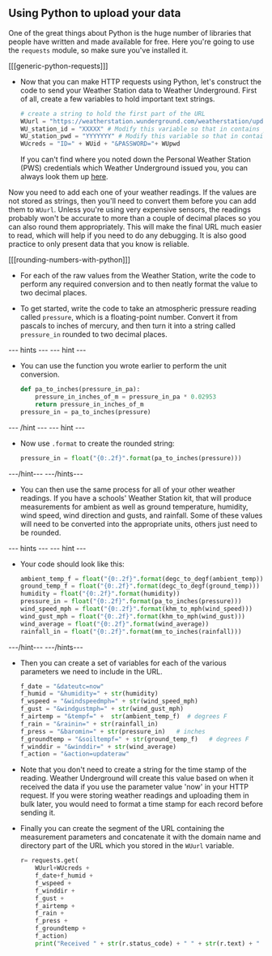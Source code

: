 ## Using Python to upload your data

One of the great things about Python is the huge number of libraries that people have written and made available for free. Here you're going to use the `requests` module, so make sure you've installed it.

[[[generic-python-requests]]]

- Now that you can make HTTP requests using Python, let's construct the code to send your Weather Station data to Weather Underground. First of all, create a few variables to hold important text strings.

    ```python
    # create a string to hold the first part of the URL
    WUurl = "https://weatherstation.wunderground.com/weatherstation/updateweatherstation.php?"
    WU_station_id = "XXXXX" # Modify this variable so that in contains your PWS Id
    WU_station_pwd = "YYYYYYY" # Modify this variable so that in contains your Password
    WUcreds = "ID=" + WUid + "&PASSWORD="+ WUpwd

    ```

    If you can't find where you noted down the Personal Weather Station (PWS) credentials which Weather Underground issued you, you can always look them up [here](https://www.wunderground.com/personal-weather-station/mypws).

Now you need to add each one of your weather readings. If the values are not stored as strings, then you'll need to convert them before you can add them to `WUurl`. Unless you're using very expensive sensors, the readings probably won't be accurate to more than a couple of decimal places so you can also round them appropriately. This will make the final URL much easier to read, which will help if you need to do any debugging. It is also good practice to only present data that you know is reliable.

[[[rounding-numbers-with-python]]]

- For each of the raw values from the Weather Station, write the code to perform any required conversion and to then neatly format the value to two decimal places.

- To get started, write the code to take an atmospheric pressure reading called `pressure`, which is a floating-point number. Convert it from pascals to inches of mercury, and then turn it into a string called `pressure_in` rounded to two decimal places.

--- hints ---
--- hint ---
- You can use the function you wrote earlier to perform the unit conversion.
    ```python
    def pa_to_inches(pressure_in_pa):
        pressure_in_inches_of_m = pressure_in_pa * 0.02953
        return pressure_in_inches_of_m
    pressure_in = pa_to_inches(pressure)
    ```
--- /hint ---
--- hint ---
- Now use `.format` to create the rounded string:
    ```python
    pressure_in = float("{0:.2f}".format(pa_to_inches(pressure)))
    ```
---/hint---
---/hints---

- You can then use the same process for all of your other weather readings. If you have a schools' Weather Station kit, that will produce measurements for ambient as well as ground temperature, humidity, wind speed, wind direction and gusts, and rainfall. Some of these values will need to be converted into the appropriate units, others just need to be rounded.

--- hints ---
--- hint ---
- Your code should look like this:
    ```python
    ambient_temp_f = float("{0:.2f}".format(degc_to_degf(ambient_temp)))
    ground_temp_f = float("{0:.2f}".format(degc_to_degf(ground_temp)))
    humidity = float("{0:.2f}".format(humidity))
    pressure_in = float("{0:.2f}".format(pa_to_inches(pressure)))
    wind_speed_mph = float("{0:.2f}".format(khm_to_mph(wind_speed)))
    wind_gust_mph = float("{0:.2f}".format(khm_to_mph(wind_gust)))
    wind_average = float("{0:.2f}".format(wind_average))
    rainfall_in = float("{0:.2f}".format(mm_to_inches(rainfall)))
    ```
---/hint---
---/hints---

 - Then you can create a set of variables for each of the various parameters we need to include in the URL.
    ```python
    f_date = "&dateutc=now"
    f_humid = "&humidity=" + str(humidity)
    f_wspeed = "&windspeedmph=" + str(wind_speed_mph)
    f_gust = "&windgustmph=" + str(wind_gust_mph)
    f_airtemp = "&tempf=" +  str(ambient_temp_f)  # degrees F
    f_rain = "&rainin=" + str(rainfall_in)
    f_press = "&baromin=" + str(pressure_in)   # inches
    f_groundtemp = "&soiltempf=" + str(ground_temp_f)   # degrees F
    f_winddir = "&winddir=" + str(wind_average)
    f_action = "&action=updateraw"
    ```
- Note that you don't need to create a string for the time stamp of the reading. Weather Underground will create this value based on when it received the data if you use the parameter value 'now' in your HTTP request. If you were storing weather readings and uploading them in bulk later, you would need to format a time stamp for each record before sending it.

- Finally you can create the segment of the URL containing the measurement parameters and concatenate it with the domain name and directory part of the URL which you stored in the `WUurl` variable.

    ```python
    r= requests.get(
        WUurl+WUcreds +
        f_date+f_humid +
        f_wspeed +
        f_winddir +
        f_gust +
        f_airtemp +
        f_rain +
        f_press +
        f_groundtemp +
        f_action)
        print("Received " + str(r.status_code) + " " + str(r.text) + " from WU")

    ```
